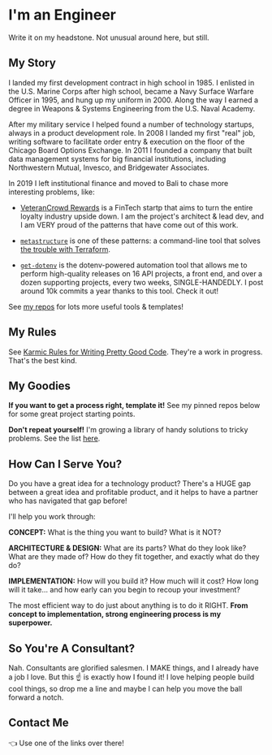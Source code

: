 # I'm an Engineer

Write it on my headstone. Not unusual around here, but still.

## My Story

I landed my first development contract in high school in 1985. I enlisted in the U.S. Marine Corps after high school, became a Navy Surface Warfare Officer in 1995, and hung up my uniform in 2000. Along the way I earned a degree in Weapons & Systems Engineering from the U.S. Naval Academy. 

After my military service I helped found a number of technology startups, always in a product development role. In 2008 I landed my first "real" job, writing software to facilitate order entry & execution on the floor of the Chicago Board Options Exchange. In 2011 I founded a company that built data management systems for big financial institutions, including Northwestern Mutual, Invesco, and Bridgewater Associates.

In 2019 I left institutional finance and moved to Bali to chase more interesting problems, like: 

- [VeteranCrowd Rewards](https://veterancrowd.com) is a FinTech startp that aims to turn the entire loyalty industry upside down. I am the project's architect & lead dev, and I am VERY proud of the patterns that have come out of this work.

- [`metastructure`](https://github.com/karmaniverous/metastructure) is one of these patterns: a command-line tool that solves [the trouble with Terraform](https://github.com/karmaniverous/metastructure/wiki/The-Trouble-With-Terraform).
  
- [`get-dotenv`](https://github.com/karmaniverous/get-dotenv) is the dotenv-powered automation tool that allows me to perform high-quality releases on 16 API projects, a front end, and over a dozen supporting projects, every two weeks, SINGLE-HANDEDLY. I post around 10k commits a year thanks to this tool. Check it out!

See [my repos](https://github.com/karmaniverous?tab=repositories) for lots more useful tools & templates! 

## My Rules

See [Karmic Rules for Writing Pretty Good Code](https://github.com/karmaniverous/rules/). They're a work in progress. That's the best kind.

## My Goodies

**If you want to get a process right, template it!** See my pinned repos below for some great project starting points.

**Don't repeat yourself!** I'm growing a library of handy solutions to tricky problems. See the list [here](https://www.npmjs.com/settings/karmaniverous/packages).

## How Can I Serve You?

Do you have a great idea for a technology product? There's a HUGE gap between a great idea and profitable product, and it helps to have a partner who has navigated that gap before!

I'll help you work through:

**CONCEPT:** What is the thing you want to build? What is it NOT?  

**ARCHITECTURE & DESIGN:** What are its parts? What do they look like? What are they made of? How do they fit together, and exactly what do they do?  

**IMPLEMENTATION:** How will you build it? How much will it cost? How long will it take... and how early can you begin to recoup your investment?  

The most efficient way to do just about anything is to do it RIGHT. **From concept to implementation, strong engineering process is my superpower.**

## So You're A Consultant?

Nah. Consultants are glorified salesmen. I MAKE things, and I already have a job I love. But this ☝️ is exactly how I found it! I love helping people build cool things, so drop me a line and maybe I can help you move the ball forward a notch.

## Contact Me



👈 Use one of the links over there!
